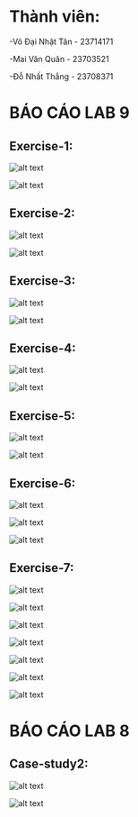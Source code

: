 # Thành viên:

-Võ Đại Nhật Tân - 23714171

-Mai Văn Quân - 23703521

-Đỗ Nhất Thắng - 23708371

# BÁO CÁO LAB 9

## Exercise-1:

![alt text](images/E1dockerbuild.jpg)

![alt text](images/E1dockerup.jpg)

## Exercise-2:

![alt text](images/E2dockerbuild.jpg)

![alt text](images/E2dockerup.jpg)

## Exercise-3:

![alt text](images/E3dockerbuild.jpg)

![alt text](images/E3dockerup.jpg)

## Exercise-4:

![alt text](images/E4dockerbuild.jpg)

![alt text](images/E4dockerup.jpg)

## Exercise-5:

![alt text](images/E5dockerbuild.jpg)

![alt text](images/E5dockerup.jpg)

## Exercise-6:

![alt text](images/E6,.jpg)

![alt text](images/E6.jpg)

![alt text](images/E6h.jpg)

## Exercise-7:

![alt text](images/z6574813473711_30a0d145f0ba98cc7e7ff43ac7aa8ad6.jpg)

![alt text](images/z6574813473719_f6692bcdf8f43042a7d994f5715a6391.jpg)

![alt text](images/z6574813526602_822fa7defd0fc1f27253cc6eda1a8399.jpg)

![alt text](images/z6574813526658_4713d94e11ad4e149f7e4baa43d3cbf8.jpg)

![alt text](images/z6574813557937_682978aa1319f8f3c4acfc5e0941d6d9.jpg)

![alt text](images/z6574813557970_30e25ec9c1f2e80d541b4445789090b7.jpg)

![alt text](images/z6574813612818_7ce74e4dd2810fef267c1759d4ee88aa.jpg)

# BÁO CÁO LAB 8

## Case-study2:

![alt text](../Lab08_Airflow/Airflow/cs2(1).jpg)

![alt text](../Lab08_Airflow/Airflow/cs2(2).jpg)